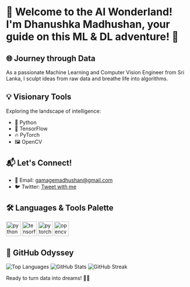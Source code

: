 # 🚀 Welcome to the AI Wonderland! I'm Dhanushka Madhushan, your guide on this ML & DL adventure! 🌟

## 🌐 Journey through Data
As a passionate Machine Learning and Computer Vision Engineer from Sri Lanka, I sculpt ideas from raw data and breathe life into algorithms.

## 💡 Visionary Tools
Exploring the landscape of intelligence:
- 🐍 Python
- 🧠 TensorFlow
- 🔥 PyTorch
- 🖼️ OpenCV

## 📬 Let's Connect!
- 📧 Email: gamagemadhushan@gmail.com
- 🐦 Twitter: [Tweet with me](https://twitter.com/)

## 🛠️ Languages & Tools Palette
<p align="left">
  <img src="https://www.vectorlogo.zone/logos/python/python-original.svg" alt="python" width="40" height="40"/>
  <img src="https://www.vectorlogo.zone/logos/tensorflow/tensorflow-icon.svg" alt="tensorflow" width="40" height="40"/>
  <img src="https://www.vectorlogo.zone/logos/pytorch/pytorch-icon.svg" alt="pytorch" width="40" height="40"/>
  <img src="https://opencv.org/wp-content/uploads/2020/07/cropped-OpenCV_logo_white_600x.png" alt="opencv" width="40" height="40"/>
</p>

## 🚀 GitHub Odyssey
![Top Languages](https://github-readme-stats.vercel.app/api/top-langs?username=dmgamage&show_icons=true&locale=en&layout=compact)
![GitHub Stats](https://github-readme-stats.vercel.app/api?username=dmgamage&show_icons=true&locale=en)
![GitHub Streak](https://github-readme-streak-stats.herokuapp.com/?user=dmgamage)

Ready to turn data into dreams! 🚀✨
